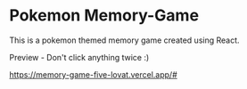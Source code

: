 # Pokemon Memory-Game
This is a pokemon themed memory game created using React.


Preview - Don't click anything twice :)



https://memory-game-five-lovat.vercel.app/#
